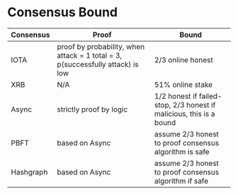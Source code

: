 Consensus Bound
==
|Consensus|Proof|Bound|
|-|-|-|
|IOTA|proof by probability, when attack = 1 total = 3, p(successfully attack) is low|2/3 online honest|
|XRB|N/A|51% online stake|
|Async|strictly proof by logic|1/2 honest if failed-stop, 2/3 honest if malicious, this is a bound|
|PBFT|based on Async|assume 2/3 honest to proof consensus algorithm is safe|
|Hashgraph|based on Async|assume 2/3 honest to proof consensus algorithm if safe|
